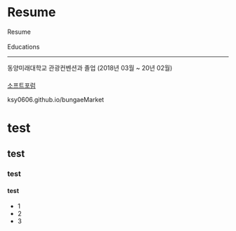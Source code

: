 # Resume
Resume
<br>
<br>
Educations
<hr>
동양미래대학교 관광컨벤션과 졸업 (2018년 03월 ~ 20년 02월)



<h4></h4>
<a href="https://ksy0606.github.io/SOFTFORUM">소프트포럼</a>

ksy0606.github.io/bungaeMarket



<h1> test</h1>
<h2> test</h2>
<h3> test</h3>
<h4> test</h4>

<ul>
  <li>1</li>
  <li>2</li>
  <li>3</li>
</ul>

